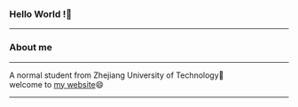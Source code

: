 ### Hello World !👋
***
### About me
***
 A normal student from Zhejiang University of Technology🌱<br/>
 welcome to <a href="flow127.cn">my website</a>😄
***

<!--
**ydduuccuuf/ydduuccuuf** is a ✨ _special_ ✨ repository because its `README.md` (this file) appears on your GitHub profile.

Here are some ideas to get you started:

- 🔭 I’m currently working on ...
- 🌱 I’m currently learning ...
- 👯 I’m looking to collaborate on ...
- 🤔 I’m looking for help with ...
- 💬 Ask me about ...
- 📫 How to reach me: ...
- 😄 Pronouns: ...
- ⚡ Fun fact: ...
-->
